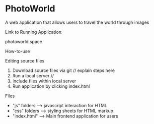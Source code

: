 # PhotoWorld
A web application that allows users to travel the world through images

Link to Running Application:


photoworld.space


How-to-use




Editing source files
1) Download source files via git
// explain steps here
2) Run a local server
//
3) Include files within local server 
4) Run application by clicking index.html


Files
- "js" folders --> javascript interaction for HTML
- "css" folders --> styling sheets for HTML markup
- "index.html" --> Main frontend application for users
